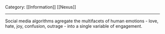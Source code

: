 Category: [[Information]] [[Nexus]]
___

Social media algorithms agregate the multifacets of human emotions - love, hate, joy, confusion, outrage - into a single variable of engagement. 

